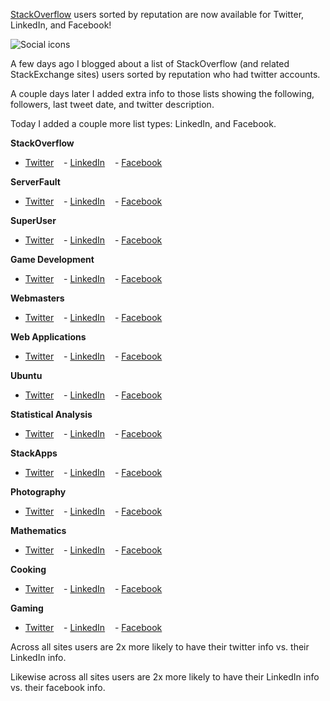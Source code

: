 [StackOverflow][0] users sorted by reputation are now available for Twitter, LinkedIn, and Facebook!

![Social icons][img_1]

A few days ago I blogged about a list of StackOverflow (and related StackExchange sites) users sorted by reputation who had twitter accounts.

A couple days later I added extra info to those lists showing the following, followers, last tweet date, and twitter description.

Today I added a couple more list types: LinkedIn, and Facebook.

**StackOverflow**  
- [Twitter][t1] &nbsp;&nbsp; - [LinkedIn][l1] &nbsp;&nbsp; - [Facebook][f1]

**ServerFault**  
- [Twitter][t2] &nbsp;&nbsp; - [LinkedIn][l2] &nbsp;&nbsp; - [Facebook][f2]  

**SuperUser**  
- [Twitter][t3] &nbsp;&nbsp; - [LinkedIn][l3] &nbsp;&nbsp; - [Facebook][f3]

**Game Development**  
- [Twitter][t4] &nbsp;&nbsp; - [LinkedIn][l4] &nbsp;&nbsp; - [Facebook][f4]

**Webmasters**  
- [Twitter][t5] &nbsp;&nbsp; - [LinkedIn][l5] &nbsp;&nbsp; - [Facebook][f5]

**Web Applications**  
- [Twitter][t6] &nbsp;&nbsp; - [LinkedIn][l6] &nbsp;&nbsp; - [Facebook][f6]

**Ubuntu**  
- [Twitter][t7] &nbsp;&nbsp; - [LinkedIn][l7] &nbsp;&nbsp; - [Facebook][f7]

**Statistical Analysis**  
- [Twitter][t8] &nbsp;&nbsp; - [LinkedIn][l8] &nbsp;&nbsp; - [Facebook][f8]

**StackApps**  
- [Twitter][t9] &nbsp;&nbsp; - [LinkedIn][l9] &nbsp;&nbsp; - [Facebook][f9]

**Photography**  
- [Twitter][t10] &nbsp;&nbsp; - [LinkedIn][l10] &nbsp;&nbsp; - [Facebook][f10]

**Mathematics**  
- [Twitter][t11] &nbsp;&nbsp; - [LinkedIn][l11] &nbsp;&nbsp; - [Facebook][f11]

**Cooking**  
- [Twitter][t12] &nbsp;&nbsp; - [LinkedIn][l12] &nbsp;&nbsp; - [Facebook][f12]

**Gaming**  
- [Twitter][t13] &nbsp;&nbsp; - [LinkedIn][l13] &nbsp;&nbsp; - [Facebook][f13]

Across all sites users are 2x more likely to have their twitter info vs. their LinkedIn info.

Likewise across all sites users are 2x more likely to have their LinkedIn info vs. their facebook info.

[0]: http://www.stackoverflow.com/
[t1]: https://brianbondy.com/stackexchange-twitter/stackoverflow
[t2]: https://brianbondy.com/stackexchange-twitter/serverfault
[t3]: https://brianbondy.com/stackexchange-twitter/superuser
[t4]: https://brianbondy.com/stackexchange-twitter/gamedevelopment
[t5]: https://brianbondy.com/stackexchange-twitter/webmasters
[t6]: https://brianbondy.com/stackexchange-twitter/webapplications
[t7]: https://brianbondy.com/stackexchange-twitter/ubuntu
[t8]: https://brianbondy.com/stackexchange-twitter/statisticalanalysis
[t9]: https://brianbondy.com/stackexchange-twitter/stackapps
[t10]: https://brianbondy.com/stackexchange-twitter/photography
[t11]: https://brianbondy.com/stackexchange-twitter/mathematics
[t12]: https://brianbondy.com/stackexchange-twitter/cooking
[t13]: https://brianbondy.com/stackexchange-twitter/gaming


[l1]: https://brianbondy.com/stackexchange-linkedin/stackoverflow
[l2]: https://brianbondy.com/stackexchange-linkedin/serverfault
[l3]: https://brianbondy.com/stackexchange-linkedin/superuser
[l4]: https://brianbondy.com/stackexchange-linkedin/gamedevelopment
[l5]: https://brianbondy.com/stackexchange-linkedin/webmasters
[l6]: https://brianbondy.com/stackexchange-linkedin/webapplications
[l7]: https://brianbondy.com/stackexchange-linkedin/ubuntu
[l8]: https://brianbondy.com/stackexchange-linkedin/statisticalanalysis
[l9]: https://brianbondy.com/stackexchange-linkedin/stackapps
[l10]: https://brianbondy.com/stackexchange-linkedin/photography
[l11]: https://brianbondy.com/stackexchange-linkedin/mathematics
[l12]: https://brianbondy.com/stackexchange-linkedin/cooking
[l13]: https://brianbondy.com/stackexchange-linkedin/gaming


[f1]: https://brianbondy.com/stackexchange-facebook/stackoverflow
[f2]: https://brianbondy.com/stackexchange-facebook/serverfault
[f3]: https://brianbondy.com/stackexchange-facebook/superuser
[f4]: https://brianbondy.com/stackexchange-facebook/gamedevelopment
[f5]: https://brianbondy.com/stackexchange-facebook/webmasters
[f6]: https://brianbondy.com/stackexchange-facebook/webapplications
[f7]: https://brianbondy.com/stackexchange-facebook/ubuntu
[f8]: https://brianbondy.com/stackexchange-facebook/statisticalanalysis
[f9]: https://brianbondy.com/stackexchange-facebook/stackapps
[f10]: https://brianbondy.com/stackexchange-facebook/photography
[f11]: https://brianbondy.com/stackexchange-facebook/mathematics
[f12]: https://brianbondy.com/stackexchange-facebook/cooking
[f13]: https://brianbondy.com/stackexchange-facebook/gaming

[img_1]: https://brianbondy.com/static/img/blogpost_107/socialIcons.png
